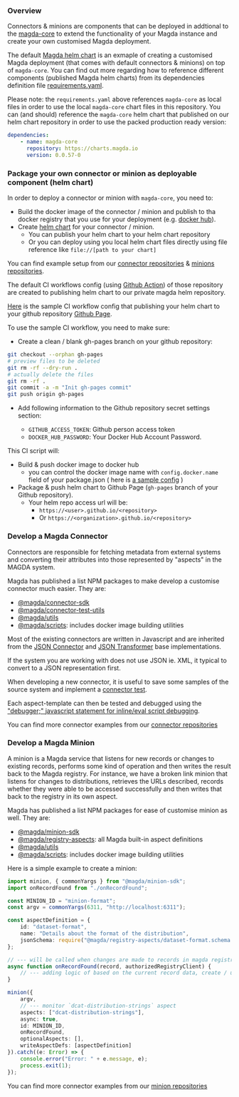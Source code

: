 ### Overview

Connectors & minions are components that can be deployed in addtional to the [magda-core](https://github.com/magda-io/magda/tree/master/deploy/helm/magda-core) to extend the functionality of your Magda instance and create your own customised Magda deployment.

The default [Magda helm chart](https://github.com/magda-io/magda/tree/master/deploy/helm/magda) is an exmaple of creating a customised Magda deployment (that comes with default connectors & minions) on top of `magda-core`. You can find out more regarding how to reference different components (published Magda helm charts) from its dependencies definition file [requirements.yaml](https://github.com/magda-io/magda/blob/master/deploy/helm/magda/requirements.yaml).

Please note: the `requirements.yaml` above references `magda-core` as local files in order to use the local `magda-core` chart files in this repository. You can (and should) reference the `magda-core` helm chart that published on our helm chart repository in order to use the packed production ready version:

```yaml
dependencies:
    - name: magda-core
      repository: https://charts.magda.io
      version: 0.0.57-0
```

### Package your own connector or minion as deployable component (helm chart)

In order to deploy a connector or minion with `magda-core`, you need to:

-   Build the docker image of the connector / minion and publish to tha docker registry that you use for your deployment (e.g. [docker hub](https://hub.docker.com/)).
-   Create [helm chart](https://helm.sh/docs/topics/charts/) for your connector / minion.
    -   You can publish your helm chart to your helm chart repository
    -   Or you can deploy using you local helm chart files directly using file reference like `file://[path to your chart]`

You can find example setup from our [connector repositories](https://github.com/magda-io?utf8=%E2%9C%93&q=magda+connector) & [minions repositories](https://github.com/magda-io?utf8=%E2%9C%93&q=magda-minion).

The default CI workflows config (using [Github Action](https://github.com/features/actions)) of those repository are created to publishing helm chart to our private magda helm repository.

[Here](https://github.com/magda-io/magda-ckan-connector/tree/4b08982718efa4af63470ed7bbf48db912a1b50a/.github/workflows) is the sample CI workflow config that publishing your helm chart to your github repository [Github Page](https://pages.github.com/).

To use the sample CI workflow, you need to make sure:

-   Create a clean / blank gh-pages branch on your github repository:

```bash
git checkout --orphan gh-pages
# preview files to be deleted
git rm -rf --dry-run .
# actually delete the files
git rm -rf .
git commit -a -m "Init gh-pages commit"
git push origin gh-pages
```

-   Add following information to the Github repository secret settings section:

    -   `GITHUB_ACCESS_TOKEN`: Github person access token
    -   `DOCKER_HUB_PASSWORD`: Your Docker Hub Account Password.

This CI script will:

-   Build & push docker image to docker hub
    -   you can control the docker image name with `config.docker.name` field of your package.json ( here is [a sample config](https://github.com/magda-io/magda-ckan-connector/blob/4b08982718efa4af63470ed7bbf48db912a1b50a/package.json#L61) )
-   Package & push helm chart to Github Page (`gh-pages` branch of your Github repository).
    -   Your helm repo access url will be:
        -   `https://<user>.github.io/<repository>`
        -   Or `https://<organization>.github.io/<repository>`

### Develop a Magda Connector

Connectors are responsible for fetching metadata from external systems and converting their attributes into those represented by "aspects" in the MAGDA system.

Magda has published a list NPM packages to make develop a customise connector much easier. They are:

-   [@magda/connector-sdk](https://www.npmjs.com/package/@magda/connector-sdk)
-   [@magda/connector-test-utils](https://www.npmjs.com/package/@magda/connector-test-utils)
-   [@magda/utils](https://www.npmjs.com/package/@magda/utils)
-   [@magda/scripts](https://www.npmjs.com/package/@magda/scripts): includes docker image building utilities

Most of the existing connectors are written in Javascript and are inherited from the [JSON Connector](https://www.npmjs.com/package/@magda/connector-sdk#jsonconnector) and [JSON Transformer](https://www.npmjs.com/package/@magda/connector-sdk#jsontransformer) base implementations.

If the system you are working with does not use JSON ie. XML, it typical to convert to a JSON representation first.

When developing a new connector, it is useful to save some samples of the source system and implement a [connector test](https://www.npmjs.com/package/@magda/connector-test-utils).

Each aspect-template can then be tested and debugged using the ["debugger;" javascript statement for inline/eval script debugging](https://developer.mozilla.org/en-US/docs/Web/JavaScript/Reference/Statements/debugger).

You can find more connector examples from our [connector repositories](https://github.com/magda-io?utf8=%E2%9C%93&q=magda+connector)

### Develop a Magda Minion

A minion is a Magda service that listens for new records or changes to existing records, performs some kind of operation and then writes the result back to the Magda registry. For instance, we have a broken link minion that listens for changes to distributions, retrieves the URLs described, records whether they were able to be accessed successfully and then writes that back to the registry in its own aspect.

Magda has published a list NPM packages for ease of customise minion as well. They are:

-   [@magda/minion-sdk](https://www.npmjs.com/package/@magda/minion-sdk)
-   [@magda/registry-aspects](https://www.npmjs.com/package/@magda/registry-aspects): all Magda built-in aspect definitions
-   [@magda/utils](https://www.npmjs.com/package/@magda/utils)
-   [@magda/scripts](https://www.npmjs.com/package/@magda/scripts): includes docker image building utilities

Here is a simple example to create a minion:

```typescript
import minion, { commonYargs } from "@magda/minion-sdk";
import onRecordFound from "./onRecordFound";

const MINION_ID = "minion-format";
const argv = commonYargs(6311, "http://localhost:6311");

const aspectDefinition = {
    id: "dataset-format",
    name: "Details about the format of the distribution",
    jsonSchema: require("@magda/registry-aspects/dataset-format.schema.json")
};

// --- will be called when changes are made to records in magda registry
async function onRecordFound(record, authorizedRegistryClient) {
    // --- adding logic of based on the current record data, create / update extra data and save back to registry via `authorizedRegistryClient`
}

minion({
    argv,
    // --- monitor `dcat-distribution-strings` aspect
    aspects: ["dcat-distribution-strings"],
    async: true,
    id: MINION_ID,
    onRecordFound,
    optionalAspects: [],
    writeAspectDefs: [aspectDefinition]
}).catch((e: Error) => {
    console.error("Error: " + e.message, e);
    process.exit(1);
});
```

You can find more connector examples from our [minion repositories](https://github.com/magda-io?utf8=%E2%9C%93&q=magda-minion)
